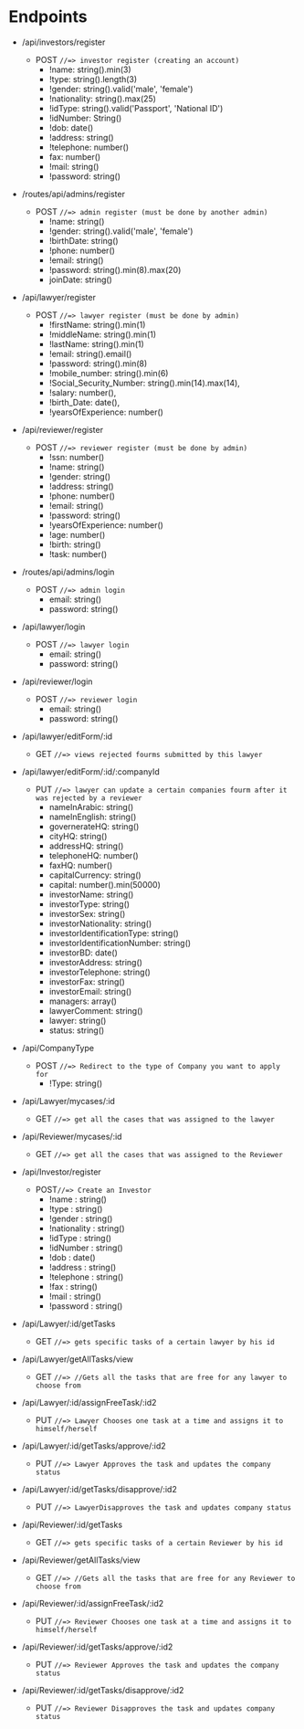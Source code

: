 
# Endpoints

- /api/investors/register
    - POST `//=> investor register (creating an account)`
        - !name: string().min(3)
        - !type: string().length(3)
        - !gender: string().valid('male', 'female')
        - !nationality: string().max(25)
        - !idType: string().valid('Passport', 'National ID')
        - !idNumber: String()
        - !dob: date()
        - !address: string()
        - !telephone: number()
        - fax: number()
        - !mail: string()
        - !password: string()

- /routes/api/admins/register
    - POST `//=> admin register (must be done by another admin)`
        - !name: string()
        - !gender: string().valid('male', 'female')
        - !birthDate: string()
        - !phone: number()
        - !email: string()
        - !password: string().min(8).max(20)
        - joinDate: string()

- /api/lawyer/register
    - POST `//=> lawyer register (must be done by admin)`
        - !firstName: string().min(1)
        - !middleName: string().min(1)
        - !lastName: string().min(1)
        - !email: string().email()
        - !password: string().min(8)
        - !mobile_number: string().min(6)
        - !Social_Security_Number: string().min(14).max(14),
        - !salary: number(),
        - !birth_Date: date(),
        - !yearsOfExperience: number()

- /api/reviewer/register
    - POST `//=> reviewer register (must be done by admin)`
        - !ssn: number()
        - !name: string()
        - !gender: string()
        - !address: string()
        - !phone: number()
        - !email: string()
        - !password: string()
        - !yearsOfExperience: number()
        - !age: number()
        - !birth: string()
        - !task: number()

- /routes/api/admins/login
    - POST `//=> admin login `
        - email: string()
        - password: string()

- /api/lawyer/login
    - POST `//=> lawyer login `
        - email: string()
        - password: string()


- /api/reviewer/login
    - POST `//=> reviewer login `
        - email: string()
        - password: string()

 - /api/lawyer/editForm/:id
    - GET `//=> views rejected fourms submitted by this lawyer `

 - /api/lawyer/editForm/:id/:companyId
    - PUT `//=> lawyer can update a certain companies fourm after it was rejected by a reviewer `
	    - nameInArabic: string()
        - nameInEnglish: string()
        - governerateHQ: string()
        - cityHQ: string()
        - addressHQ: string()
        - telephoneHQ: number()
        - faxHQ: number()
        - capitalCurrency: string()
        - capital: number().min(50000)
        - investorName: string()
        - investorType: string()
        - investorSex: string()
        - investorNationality: string()
        - investorIdentificationType: string()
        - investorIdentificationNumber: string()
        - investorBD: date()
        - investorAddress: string()
        - investorTelephone: string()
        - investorFax: string()
        - investorEmail: string()
        - managers: array()
        - lawyerComment: string()
        - lawyer: string()
        - status: string()
	
- /api/CompanyType
    - POST `//=> Redirect to the type of Company you want to apply for`
    	- !Type: string()
	
- /api/Lawyer/mycases/:id
     - GET `//=> get all the cases that was assigned to the lawyer`
     
- /api/Reviewer/mycases/:id
     - GET `//=> get all the cases that was assigned to the Reviewer`
     
- /api/Investor/register
	- POST`//=> Create an Investor`
	    - !name : string()
	    - !type : string()
	    - !gender : string()
	    - !nationality : string()
	    - !idType : string()
	    - !idNumber : string()
	    - !dob : date()
	    - !address : string()
	    - !telephone : string()
	    - !fax : string()
	    - !mail : string()
	    - !password : string()
	
 - /api/Lawyer/:id/getTasks
	- GET `//=> gets specific tasks of a certain lawyer by his id`
	
 - /api/Lawyer/getAllTasks/view
	- GET `//=> //Gets all the tasks that are free for any lawyer to choose from`
	
 - /api/Lawyer/:id/assignFreeTask/:id2
	- PUT `//=> Lawyer Chooses one task at a time and assigns it to himself/herself`
	
 - /api/Lawyer/:id/getTasks/approve/:id2
	- PUT `//=> Lawyer Approves the task and updates the company status `
	
 - /api/Lawyer/:id/getTasks/disapprove/:id2
	- PUT `//=> LawyerDisapproves the task and updates company status`
	
 - /api/Reviewer/:id/getTasks
	- GET `//=> gets specific tasks of a certain Reviewer by his id`
	
 - /api/Reviewer/getAllTasks/view
	- GET `//=> //Gets all the tasks that are free for any Reviewer to choose from`
	
 - /api/Reviewer/:id/assignFreeTask/:id2
	- PUT `//=> Reviewer Chooses one task at a time and assigns it to himself/herself`
	
 - /api/Reviewer/:id/getTasks/approve/:id2
	- PUT `//=> Reviewer Approves the task and updates the company status `
 - /api/Reviewer/:id/getTasks/disapprove/:id2
	- PUT `//=> Reviewer Disapproves the task and updates company status`	
	
	
